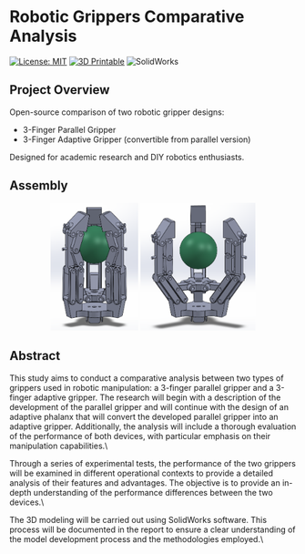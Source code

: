 # Robotic Grippers Comparative Analysis  

[![License: MIT](https://img.shields.io/badge/License-MIT-yellow.svg)](https://opensource.org/licenses/MIT)
[![3D Printable](https://img.shields.io/badge/3D-Printable-brightgreen)](https://www.thingiverse.com/)
![SolidWorks](https://img.shields.io/badge/Design-SolidWorks-blue)

## Project Overview  
Open-source comparison of two robotic gripper designs:  
- 3-Finger Parallel Gripper  
- 3-Finger Adaptive Gripper (convertible from parallel version)  

Designed for academic research and DIY robotics enthusiasts.  

## Assembly
<p align="center">
  <img src="https://github.com/Phersax/Functional-Design-Endeffector-Project/blob/main/Endeffector_adaptive_config-3f_1gdl/adaptive_endeffector_medias/assembly_close.png?raw=true" width="30.5%" />
  <img src="https://github.com/Phersax/Functional-Design-Endeffector-Project/blob/main/Endeffector_adaptive_config-3f_1gdl/adaptive_endeffector_medias/assembly_open.png?raw=true" width="40%" />
</p>



## Abstract
This study aims to conduct a comparative analysis between two types of grippers used in robotic manipulation: a 3-finger parallel gripper and a 3-finger adaptive gripper. The research will begin with a description of the development of the parallel gripper and will continue with the design of an adaptive phalanx that will convert the developed parallel gripper into an adaptive gripper. Additionally, the analysis will include a thorough evaluation of the performance of both devices, with particular emphasis on their manipulation capabilities.\

Through a series of experimental tests, the performance of the two grippers will be examined in different operational contexts to provide a detailed analysis of their features and advantages. The objective is to provide an in-depth understanding of the performance differences between the two devices.\

The 3D modeling will be carried out using SolidWorks software. This process will be documented in the report to ensure a clear understanding of the model development process and the methodologies employed.\
